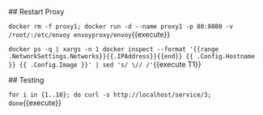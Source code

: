 ## Restart Proxy

`docker rm -f proxy1; docker run -d --name proxy1 -p 80:8080 -v /root/:/etc/envoy envoyproxy/envoy`{{execute}}

`docker ps -q | xargs -n 1 docker inspect --format '{{range .NetworkSettings.Networks}}{{.IPAddress}}{{end}} {{ .Config.Hostname }} {{ .Config.Image }}' | sed 's/ \// /'`{{execute T1}}

## Testing

`for i in {1..10}; do curl -s http://localhost/service/3; done`{{execute}}